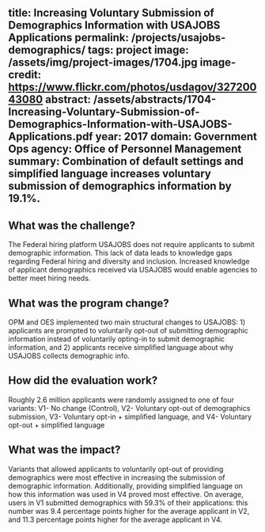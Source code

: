 title: Increasing Voluntary Submission of Demographics Information with USAJOBS Applications
permalink: /projects/usajobs-demographics/
tags: project
image: /assets/img/project-images/1704.jpg
image-credit: https://www.flickr.com/photos/usdagov/32720043080
abstract: /assets/abstracts/1704-Increasing-Voluntary-Submission-of-Demographics-Information-with-USAJOBS-Applications.pdf
year: 2017
domain: Government Ops
agency: Office of Personnel Management
summary: Combination of default settings and simplified language increases voluntary submission of demographics information by 19.1%.
---
## What was the challenge?

The Federal hiring platform USAJOBS does not require applicants to submit demographic information. This lack of data leads to knowledge gaps regarding Federal hiring and diversity and inclusion. Increased knowledge of applicant demographics received via USAJOBS would enable agencies to better meet hiring needs.

## What was the program change?

OPM and OES implemented two main structural changes to USAJOBS: 1) applicants are prompted to voluntarily opt-out of submitting demographic information instead of voluntarily opting-in to submit demographic information, and 2) applicants receive simplified language about why USAJOBS collects demographic info.

## How did the evaluation work?

Roughly 2.6 million applicants were randomly assigned to one of four variants: V1- No change (Control), V2- Voluntary opt-out of demographics submission, V3- Voluntary opt-in + simplified language, and V4- Voluntary opt-out + simplified language

## What was the impact?

Variants that allowed applicants to voluntarily opt-out of providing demographics were most effective in increasing the submission of demographic information. Additionally, providing simplified language on how this information was used in V4 proved most effective. On average, users in V1 submitted demographics with 59.3% of their applications: this number was 9.4 percentage points higher for the average applicant in V2, and 11.3 percentage points higher for the average applicant in V4.
